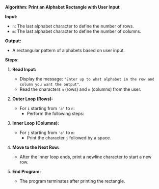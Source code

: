 **Algorithm: Print an Alphabet Rectangle with User Input**

**Input:**
- `n`: The last alphabet character to define the number of rows.
- `m`: The last alphabet character to define the number of columns.

**Output:**
- A rectangular pattern of alphabets based on user input.

**Steps:**

1. **Read Input:**
   - Display the message: `"Enter up to what alphabet in the row and column you want the output"`.
   - Read the characters `n` (rows) and `m` (columns) from the user.

2. **Outer Loop (Rows):**
   - For `i` starting from `'a'` to `n`:
     - Perform the following steps:

3. **Inner Loop (Columns):**
   - For `j` starting from `'a'` to `m`:
     - Print the character `j` followed by a space.

4. **Move to the Next Row:**
   - After the inner loop ends, print a newline character to start a new row.

5. **End Program:**
   - The program terminates after printing the rectangle.
